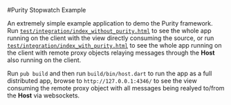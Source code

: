 #Purity Stopwatch Example

An extremely simple example application to demo the Purity framework.
Run [`test/integration/index_without_purity.html`](http://0xor1.github.io/purity_stopwatch_example/without_purity/)
to see the whole app running on the client with the view directly
consuming the source, or run [`test/integration/index_with_purity.html`](http://0xor1.github.io/purity_stopwatch_example/)
to see the whole app running on the client with remote proxy objects
relaying messages through the **Host** also running on the client.

Run `pub build` and then run `build/bin/host.dart` to run the app as a full distributed
app, browse to `http://127.0.0.1:4346/` to see the view consuming the remote proxy object 
with all messages being realyed to/from the **Host** via websockets.
